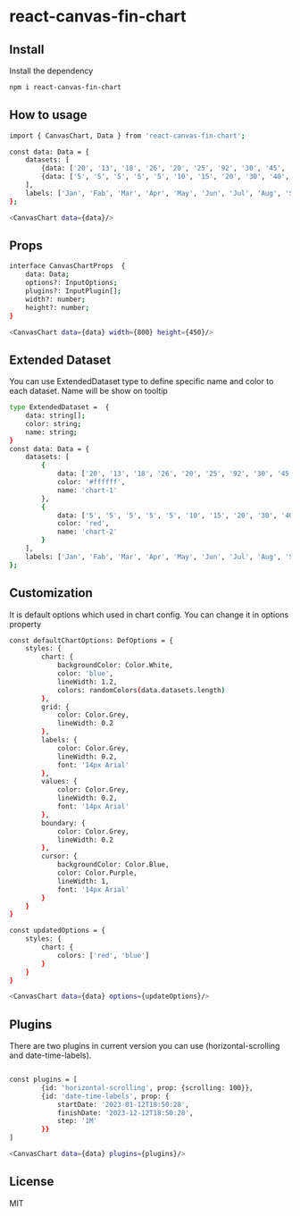 # react-canvas-fin-chart


## Install


Install the dependency

```sh
npm i react-canvas-fin-chart
```
## How to usage
```sh
import { CanvasChart, Data } from 'react-canvas-fin-chart';

const data: Data = {
    datasets: [
        {data: ['20', '13', '18', '26', '20', '25', '92', '30', '45', '55', '60', '20']},
        {data: ['5', '5', '5', '5', '5', '10', '15', '20', '30', '40', '44', '30']}
    ],
    labels: ['Jan', 'Fab', 'Mar', 'Apr', 'May', 'Jun', 'Jul', 'Aug', 'Sep', 'Oct', 'Nov', 'Dec']
};

<CanvasChart data={data}/>
```
## Props
```sh
interface CanvasChartProps  {
    data: Data;
    options?: InputOptions;
    plugins?: InputPlugin[];
    width?: number;
    height?: number;
}

<CanvasChart data={data} width={800} height={450}/>
```

## Extended Dataset
You can use ExtendedDataset type to define specific name and color to each dataset. Name will be 
show on tooltip
```sh
type ExtendedDataset =  {
    data: string[];
    color: string;
    name: string;
}
const data: Data = {
    datasets: [
        {
            data: ['20', '13', '18', '26', '20', '25', '92', '30', '45', '55', '60', '20'],
            color: '#ffffff',
            name: 'chart-1'
        },
        {
            data: ['5', '5', '5', '5', '5', '10', '15', '20', '30', '40', '44', '30'],
            color: 'red',
            name: 'chart-2'
        }
    ],
    labels: ['Jan', 'Fab', 'Mar', 'Apr', 'May', 'Jun', 'Jul', 'Aug', 'Sep', 'Oct', 'Nov', 'Dec']
};
```

## Customization

It is default options which used in chart config.
You can change it in options property
```sh
const defaultChartOptions: DefOptions = {
    styles: {
        chart: {
            backgroundColor: Color.White,
            color: 'blue',
            lineWidth: 1.2,
            colors: randomColors(data.datasets.length)
        },
        grid: {
            color: Color.Grey,
            lineWidth: 0.2
        },
        labels: {
            color: Color.Grey,
            lineWidth: 0.2,
            font: '14px Arial'
        },
        values: {
            color: Color.Grey,
            lineWidth: 0.2,
            font: '14px Arial'
        },
        boundary: {
            color: Color.Grey,
            lineWidth: 0.2
        },
        cursor: {
            backgroundColor: Color.Blue,
            color: Color.Purple,
            lineWidth: 1,
            font: '14px Arial'
        }
    }
}

const updatedOptions = {
    styles: {
        chart: {
            colors: ['red', 'blue']
        }
    }
}

<CanvasChart data={data} options={updateOptions}/>
```
## Plugins

There are two plugins in current version you can use (horizontal-scrolling and date-time-labels).

```sh

const plugins = [
        {id: 'horizontal-scrolling', prop: {scrolling: 100}},
        {id: 'date-time-labels', prop: {
            startDate: '2023-01-12T18:50:28',
            finishDate: '2023-12-12T18:50:28',
            step: '1M'
        }}
]

<CanvasChart data={data} plugins={plugins}/>
```

## License

MIT